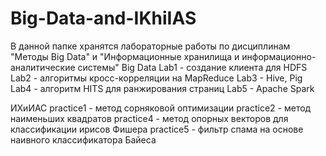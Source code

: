 # Big-Data-and-IKhiIAS
В данной папке хранятся лабораторные работы по дисциплинам "Методы Big Data" и "Информационные хранилища и информационно-аналитические системы"
Big Data
Lab1 - создание клиента для HDFS
Lab2 - алгоритмы кросс-корреляции на MapReduce
Lab3 - Hive, Pig
Lab4 - алгоритм HITS для ранжирования страниц
Lab5 - Apache Spark

ИХиИАС
practice1 - метод сорняковой оптимизации
practice2 - метод наименьших квадратов
practice4 - метод опорных векторов для классификации ирисов Фишера
practice5 - фильтр спама на основе наивного классификатора Байеса
